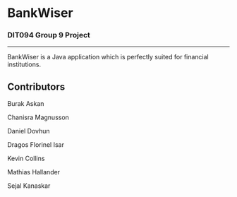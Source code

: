 # BankWiser
### DIT094 Group 9 Project

---

BankWiser is a Java application which is perfectly suited for financial institutions.

## Contributors

Burak Askan

Chanisra Magnusson

Daniel Dovhun

Dragos Florinel Isar

Kevin Collins

Mathias Hallander

Sejal Kanaskar

